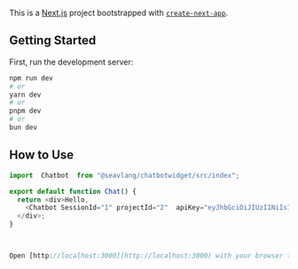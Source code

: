 This is a [Next.js](https://nextjs.org) project bootstrapped with [`create-next-app`](https://github.com/vercel/next.js/tree/canary/packages/create-next-app).

## Getting Started

First, run the development server:

```bash
npm run dev
# or
yarn dev
# or
pnpm dev
# or
bun dev
```
## How to Use

```javascript
import  Chatbot  from "@seavlang/chatbotwidget/src/index";

export default function Chat() {
  return <div>Hello,
    <Chatbot SessionId="1" projectId="2"  apiKey="eyJhbGciOiJIUzI1NiIsInR5cCI6IkpXVCJ9.eyJwcm9qZWN0X25hbWUiOiJzZWF2bGFuZ2JvdCIsImVtYWlsIjoic2lldmxhbmd2ZXlAZ21haWwuY29tIn0.IxAj9clfjkghE0o8cmIhn9LfGuzrASHfyQ1BQjXfVm0"/>
  </div>;
}



Open [http://localhost:3000](http://localhost:3000) with your browser to see the result.